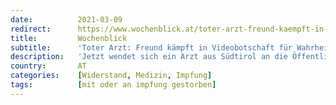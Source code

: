 ```yaml
---
date:          2021-03-09
redirect:      https://www.wochenblick.at/toter-arzt-freund-kaempft-in-videobotschaft-fuer-wahrheit-ueber-impfung/
title:         Wochenblick
subtitle:      'Toter Arzt: Freund kämpft in Videobotschaft für Wahrheit über Impfung'
description:   'Jetzt wendet sich ein Arzt aus Südtirol an die Öffentlichkeit. Sein guter Freund soll an den Folgen der Impfung verstorben sein.'
country:       AT
categories:    [Widerstand, Medizin, Impfung]
tags:          [mit oder an impfung gestorben]
---
```

